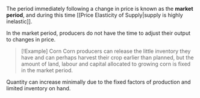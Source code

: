 The period immediately following a change in price is known as the **market period**, and during this time [[Price Elasticity of Supply|supply is highly inelastic]]. 

In the market period, producers do not have the time to adjust their output to changes in price. 


> [!Example] Corn
> Corn producers can release the little inventory they have and can perhaps harvest their crop earlier than planned, but the amount of land, labour and capital allocated to growing corn is fixed in the market period.

Quantity can increase minimally due to the fixed factors of production and limited inventory on hand.
